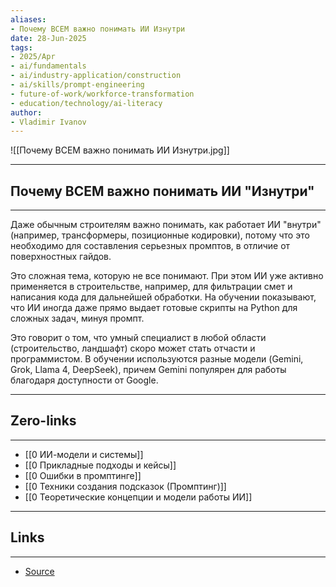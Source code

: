 ```yaml
---
aliases: 
- Почему ВСЕМ важно понимать ИИ Изнутри
date: 28-Jun-2025
tags:
- 2025/Apr
- ai/fundamentals
- ai/industry-application/construction
- ai/skills/prompt-engineering
- future-of-work/workforce-transformation
- education/technology/ai-literacy
author:
- Vladimir Ivanov
---
```

![[Почему ВСЕМ важно понимать ИИ Изнутри.jpg]]

-----
##  Почему ВСЕМ важно понимать ИИ "Изнутри" 
-----
Даже обычным строителям важно понимать, как работает ИИ "внутри" (например, трансформеры, позиционные кодировки), потому что это необходимо для составления серьезных промптов, в отличие от поверхностных гайдов. 

Это сложная тема, которую не все понимают. При этом ИИ уже активно применяется в строительстве, например, для фильтрации смет и написания кода для дальнейшей обработки. На обучении показывают, что ИИ иногда даже прямо выдает готовые скрипты на Python для сложных задач, минуя промпт. 

Это говорит о том, что умный специалист в любой области (строительство, ландшафт) скоро может стать отчасти и программистом. В обучении используются разные модели (Gemini, Grok, Llama 4, DeepSeek), причем Gemini популярен для работы благодаря доступности от Google.

---
## Zero-links
---
- [[0 ИИ-модели и системы]]
- [[0 Прикладные подходы и кейсы]]
- [[0 Ошибки в промптинге]]
- [[0 Техники создания подсказок (Промптинг)]]
- [[0 Теоретические концепции и модели работы ИИ]]

---
## Links
---
- [Source](https://t.me/turboproject/1595)
